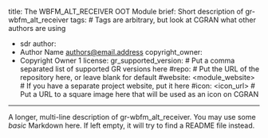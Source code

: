 title: The WBFM_ALT_RECEIVER OOT Module
brief: Short description of gr-wbfm_alt_receiver
tags: # Tags are arbitrary, but look at CGRAN what other authors are using
  - sdr
author:
  - Author Name <authors@email.address>
copyright_owner:
  - Copyright Owner 1
license:
gr_supported_version: # Put a comma separated list of supported GR versions here
#repo: # Put the URL of the repository here, or leave blank for default
#website: <module_website> # If you have a separate project website, put it here
#icon: <icon_url> # Put a URL to a square image here that will be used as an icon on CGRAN
---
A longer, multi-line description of gr-wbfm_alt_receiver.
You may use some *basic* Markdown here.
If left empty, it will try to find a README file instead.
